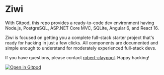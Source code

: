 # Ziwi

With Gitpod, this repo provides a ready-to-code dev environment having Node.js,
PostgreSQL, ASP.NET Core MVC, SQLite, Angular 6, and React 16.

Ziwi is focused on getting you a complete full-stack starter project that's
ready for hacking in just a few clicks. All components are documented and
simple enough to understand for moderately experienced full-stack devs.

If you have questions, please contact
[robert-claypool](https://github.com/robert-claypool). Happy hacking!

[![Open in Gitpod](https://gitpod.io/button/open-in-gitpod.svg)](https://gitpod.io/#https://github.com/kanini/full-stack-sandbox)
